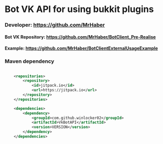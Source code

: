 # Bot VK API for using bukkit plugins

### Developer: https://github.com/MrHaber

#### Bot VK Repository: https://github.com/MrHaber/BotClient_Pre-Realise
#### Example: https://github.com/MrHaber/BotClientExternalUsageExample

### Maven dependency
```xml

    <repositories>
        <repository>
            <id>jitpack.io</id>
            <url>https://jitpack.io</url>
        </repository>
    </repositories>

    <dependencies>
        <dependency>
            <groupId>com.github.winlocker02</groupId>
            <artifactId>VkBotAPI</artifactId>
            <version>VERSION</version>
        </dependency>
    </dependencies>

```